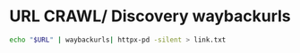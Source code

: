 # URL CRAWL/ Discovery waybackurls
```bash
echo "$URL" | waybackurls| httpx-pd -silent > link.txt
```


